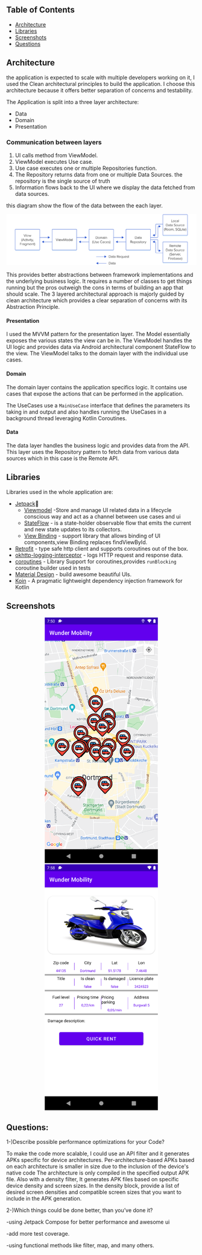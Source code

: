 ## Table of Contents

- [Architecture](#architecture)
- [Libraries](#libraries)
- [Screenshots](#screenshots)
- [Questions](#Questions)

## Architecture

the application is expected to scale with multiple developers working on it,
I used the Clean architectural principles to build the application.
I choose this architecture because it offers better separation of concerns and testability.

The Application is split into a three layer architecture:
- Data
- Domain
- Presentation

### Communication between layers
1. UI calls method from ViewModel.
2. ViewModel executes Use case.
3. Use case executes one or multiple Repositories function.
4. The Repository returns data from one or multiple Data Sources. the repository is the single source of truth
5. Information flows back to the UI where we display the data fetched from data sources.

this diagram show the flow of the data between the each layer.

![Architecture Flow Diagram](screens/cleanarch.png)

This provides better abstractions between framework implementations and the underlying business logic.
It requires a number of classes to get things running but the pros outweigh the cons in terms of building an app that should scale.
The 3 layered architectural approach is majorly guided by clean architecture which provides a clear separation of concerns with its Abstraction Principle.


#### Presentation

I used the MVVM pattern for the presentation layer. The Model essentially exposes
the various states the view can be in. The ViewModel handles the UI logic and provides
data via Android architectural component StateFlow to the view. The ViewModel talks to
the domain layer with the individual use cases.

#### Domain

The domain layer contains the application specifics logic. It contains
use cases that expose the actions that can be performed in the application.

The UseCases use a `MainUseCase` interface that defines the parameters its taking in and
output and also handles running the UseCases in a background thread leveraging Kotlin Coroutines.


#### Data

The data layer handles the business logic and provides data from the API.
This layer uses the Repository pattern to fetch data from various data sources which in this case is the Remote API.

 
## Libraries

Libraries used in the whole application are:

- [Jetpack](https://developer.android.com/jetpack)🚀
  - [Viewmodel](https://developer.android.com/topic/libraries/architecture/viewmodel) -Store and manage UI related data in a lifecycle conscious way and act as a channel between use cases and ui
  - [StateFlow](https://developer.android.com/kotlin/flow/stateflow-and-sharedflow) - is a state-holder observable flow that emits the current and new state updates to its collectors.
  - [View Binding](https://developer.android.com/topic/libraries/view-binding) - support library that allows binding of UI components,view Binding replaces findViewById.
- [Retrofit](https://square.github.io/retrofit/) - type safe http client and supports coroutines out of the box.  
- [okhttp-logging-interceptor](https://github.com/square/okhttp/blob/master/okhttp-logging-interceptor/README.md) - logs HTTP request and response data.
- [coroutines](https://github.com/Kotlin/kotlinx.coroutines) - Library Support for coroutines,provides `runBlocking` coroutine builder used in tests
- [Material Design](https://material.io/develop/android/docs/getting-started/) - build awesome beautiful UIs.
- [Koin](https://github.com/InsertKoinIO/koin) - A pragmatic lightweight dependency injection framework for Kotlin


## Screenshots
<p align="center">
  <img src="screens/1.png" width="300">
  <img src="screens/2.png" width="300">
</p>


## Questions:

1-)Describe possible performance optimizations for your Code?

To make the code more scalable, I could use an API filter and it generates APKs specific for device architectures.
Per-architecture-based APKs based on each architecture is smaller in size due to the inclusion of the device's native code
The architecture is only compiled in the specified output APK file. Also with a density filter, 
It generates APK files based on specific device density and screen sizes. In the density block,
provide a list of desired screen densities and compatible screen sizes that you want to include in the APK generation.

2-)Which things could be done better, than you’ve done it?

-using Jetpack Compose for better performance and awesome ui

-add more test coverage.

-using functional methods like filter, map, and many others.